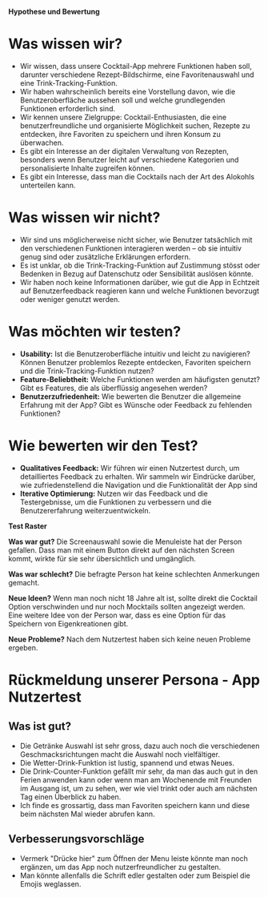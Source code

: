 **Hypothese und Bewertung**
# **Was wissen wir?**
- Wir wissen, dass unsere Cocktail-App mehrere Funktionen haben soll, darunter verschiedene Rezept-Bildschirme, eine Favoritenauswahl und eine Trink-Tracking-Funktion.
- Wir haben wahrscheinlich bereits eine Vorstellung davon, wie die Benutzeroberfläche aussehen soll und welche grundlegenden Funktionen erforderlich sind.
- Wir kennen unsere Zielgruppe: Cocktail-Enthusiasten, die eine benutzerfreundliche und organisierte Möglichkeit suchen, Rezepte zu entdecken, ihre Favoriten zu speichern und ihren Konsum zu überwachen.
- Es gibt ein Interesse an der digitalen Verwaltung von Rezepten, besonders wenn Benutzer leicht auf verschiedene Kategorien und personalisierte Inhalte zugreifen können.
- Es gibt ein Interesse, dass man die Cocktails nach der Art des Alokohls unterteilen kann. 

# **Was wissen wir nicht?**
- Wir sind uns möglicherweise nicht sicher, wie Benutzer tatsächlich mit den verschiedenen Funktionen interagieren werden – ob sie intuitiv genug sind oder zusätzliche Erklärungen erfordern.
- Es ist unklar, ob die Trink-Tracking-Funktion auf Zustimmung stösst oder Bedenken in Bezug auf Datenschutz oder Sensibilität auslösen könnte.
- Wir haben noch keine Informationen darüber, wie gut die App in Echtzeit auf Benutzerfeedback reagieren kann und welche Funktionen bevorzugt oder weniger genutzt werden.

# **Was möchten wir testen?**
- **Usability:** Ist die Benutzeroberfläche intuitiv und leicht zu navigieren? Können Benutzer problemlos Rezepte entdecken, Favoriten speichern und die Trink-Tracking-Funktion nutzen?
- **Feature-Beliebtheit:** Welche Funktionen werden am häufigsten genutzt? Gibt es Features, die als überflüssig angesehen werden?
- **Benutzerzufriedenheit:** Wie bewerten die Benutzer die allgemeine Erfahrung mit der App? Gibt es Wünsche oder Feedback zu fehlenden Funktionen?

# **Wie bewerten wir den Test?**
- **Qualitatives Feedback:** Wir führen wir einen Nutzertest durch, um detailliertes Feedback zu erhalten. Wir sammeln wir Eindrücke darüber, wie zufriedenstellend die Navigation und die Funktionalität der App sind
- **Iterative Optimierung:** Nutzen wir das Feedback und die Testergebnisse, um die Funktionen zu verbessern und die Benutzererfahrung weiterzuentwickeln.

**Test Raster**

**Was war gut?**
Die Screenauswahl sowie die Menuleiste hat der Person gefallen. Dass man mit einem Button direkt auf den nächsten Screen kommt, wirkte für sie sehr übersichtlich und umgänglich.

**Was war schlecht?**
Die befragte Person hat keine schlechten Anmerkungen gemacht.

**Neue Ideen?**
Wenn man noch nicht 18 Jahre alt ist, sollte direkt die Cocktail Option verschwinden und nur noch Mocktails sollten angezeigt werden.
Eine weitere Idee von der Person war, dass es eine Option für das Speichern von Eigenkreationen gibt.

**Neue Probleme?**
Nach dem Nutzertest haben sich keine neuen Probleme ergeben.


# **Rückmeldung unserer Persona - App Nutzertest**

## **Was ist gut?**
- Die Getränke Auswahl ist sehr gross, dazu auch noch die verschiedenen Geschmacksrichtungen macht die Auswahl noch vielfältiger.
- Die Wetter-Drink-Funktion ist lustig, spannend und etwas Neues.
- Die Drink-Counter-Funktion gefällt mir sehr, da man das auch gut in den Ferien anwenden kann oder wenn man am Wochenende mit Freunden im Ausgang ist, um zu sehen, wer wie viel trinkt oder auch am nächsten Tag einen Überblick zu haben.
- Ich finde es grossartig, dass man Favoriten speichern kann und diese beim nächsten Mal wieder abrufen kann. 

## **Verbesserungsvorschläge**
- Vermerk "Drücke hier" zum Öffnen der Menu leiste könnte man noch ergänzen, um das App noch nutzerfreundlicher zu gestalten.
- Man könnte allenfalls die Schrift edler gestalten oder zum Beispiel die Emojis weglassen.